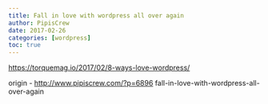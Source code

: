 ```yaml
---
title: Fall in love with wordpress all over again
author: PipisCrew
date: 2017-02-26
categories: [wordpress]
toc: true
---
```


https://torquemag.io/2017/02/8-ways-love-wordpress/

origin - http://www.pipiscrew.com/?p=6896 fall-in-love-with-wordpress-all-over-again